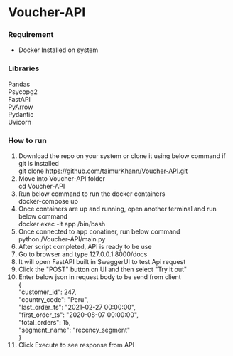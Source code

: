 # Voucher-API

### Requirement
* Docker Installed on system

### Libraries
Pandas\
Psycopg2\
FastAPI\
PyArrow\
Pydantic\
Uvicorn

### How to run
1) Download the repo on your system or clone it using below command if git is installed\
    git clone https://github.com/taimurKhann/Voucher-API.git
2) Move into Voucher-API folder\
    cd Voucher-API
3) Run below command to run the docker containers\
    docker-compose up
4) Once containers are up and running, open another terminal and run below command\
    docker exec -it app /bin/bash
5) Once connected to app conatiner, run below command\
    python /Voucher-API/main.py
6) After script completed, API is ready to be use
7) Go to browser and type 127.0.0.1:8000/docs
8) It will open FastAPI built in SwaggerUI to test Api request
9) Click the "POST" button on UI and then select "Try it out"
10) Enter below json in request body to be send from client\
    {\
  "customer_id": 247,\
  "country_code": "Peru",\
  "last_order_ts": "2021-02-27 00:00:00",\
  "first_order_ts": "2020-08-07 00:00:00",\
  "total_orders": 15,\
  "segment_name": "recency_segment"\
}
11) Click Execute to see response from API
    
